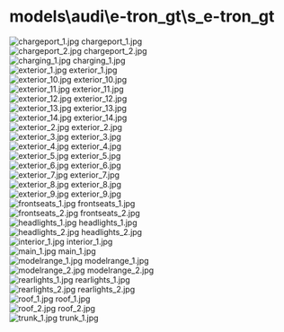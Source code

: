 <h1>models\audi\e-tron_gt\s_e-tron_gt</h1>
<div class="container text-center">
<div class="row">
<div class="col col-lg-2 col-6">
<img src="https://media.evkx.net/multimedia/models/audi/e-tron_gt/s_e-tron_gt/chargeport_1_xst.jpg" class="img-thumbnail" alt="chargeport_1.jpg">
chargeport_1.jpg
</div>
<div class="col col-lg-2 col-6">
<img src="https://media.evkx.net/multimedia/models/audi/e-tron_gt/s_e-tron_gt/chargeport_2_xst.jpg" class="img-thumbnail" alt="chargeport_2.jpg">
chargeport_2.jpg
</div>
<div class="col col-lg-2 col-6">
<img src="https://media.evkx.net/multimedia/models/audi/e-tron_gt/s_e-tron_gt/charging_1_xst.jpg" class="img-thumbnail" alt="charging_1.jpg">
charging_1.jpg
</div>
<div class="col col-lg-2 col-6">
<img src="https://media.evkx.net/multimedia/models/audi/e-tron_gt/s_e-tron_gt/exterior_1_xst.jpg" class="img-thumbnail" alt="exterior_1.jpg">
exterior_1.jpg
</div>
<div class="col col-lg-2 col-6">
<img src="https://media.evkx.net/multimedia/models/audi/e-tron_gt/s_e-tron_gt/exterior_10_xst.jpg" class="img-thumbnail" alt="exterior_10.jpg">
exterior_10.jpg
</div>
<div class="col col-lg-2 col-6">
<img src="https://media.evkx.net/multimedia/models/audi/e-tron_gt/s_e-tron_gt/exterior_11_xst.jpg" class="img-thumbnail" alt="exterior_11.jpg">
exterior_11.jpg
</div>
<div class="col col-lg-2 col-6">
<img src="https://media.evkx.net/multimedia/models/audi/e-tron_gt/s_e-tron_gt/exterior_12_xst.jpg" class="img-thumbnail" alt="exterior_12.jpg">
exterior_12.jpg
</div>
<div class="col col-lg-2 col-6">
<img src="https://media.evkx.net/multimedia/models/audi/e-tron_gt/s_e-tron_gt/exterior_13_xst.jpg" class="img-thumbnail" alt="exterior_13.jpg">
exterior_13.jpg
</div>
<div class="col col-lg-2 col-6">
<img src="https://media.evkx.net/multimedia/models/audi/e-tron_gt/s_e-tron_gt/exterior_14_xst.jpg" class="img-thumbnail" alt="exterior_14.jpg">
exterior_14.jpg
</div>
<div class="col col-lg-2 col-6">
<img src="https://media.evkx.net/multimedia/models/audi/e-tron_gt/s_e-tron_gt/exterior_2_xst.jpg" class="img-thumbnail" alt="exterior_2.jpg">
exterior_2.jpg
</div>
<div class="col col-lg-2 col-6">
<img src="https://media.evkx.net/multimedia/models/audi/e-tron_gt/s_e-tron_gt/exterior_3_xst.jpg" class="img-thumbnail" alt="exterior_3.jpg">
exterior_3.jpg
</div>
<div class="col col-lg-2 col-6">
<img src="https://media.evkx.net/multimedia/models/audi/e-tron_gt/s_e-tron_gt/exterior_4_xst.jpg" class="img-thumbnail" alt="exterior_4.jpg">
exterior_4.jpg
</div>
<div class="col col-lg-2 col-6">
<img src="https://media.evkx.net/multimedia/models/audi/e-tron_gt/s_e-tron_gt/exterior_5_xst.jpg" class="img-thumbnail" alt="exterior_5.jpg">
exterior_5.jpg
</div>
<div class="col col-lg-2 col-6">
<img src="https://media.evkx.net/multimedia/models/audi/e-tron_gt/s_e-tron_gt/exterior_6_xst.jpg" class="img-thumbnail" alt="exterior_6.jpg">
exterior_6.jpg
</div>
<div class="col col-lg-2 col-6">
<img src="https://media.evkx.net/multimedia/models/audi/e-tron_gt/s_e-tron_gt/exterior_7_xst.jpg" class="img-thumbnail" alt="exterior_7.jpg">
exterior_7.jpg
</div>
<div class="col col-lg-2 col-6">
<img src="https://media.evkx.net/multimedia/models/audi/e-tron_gt/s_e-tron_gt/exterior_8_xst.jpg" class="img-thumbnail" alt="exterior_8.jpg">
exterior_8.jpg
</div>
<div class="col col-lg-2 col-6">
<img src="https://media.evkx.net/multimedia/models/audi/e-tron_gt/s_e-tron_gt/exterior_9_xst.jpg" class="img-thumbnail" alt="exterior_9.jpg">
exterior_9.jpg
</div>
<div class="col col-lg-2 col-6">
<img src="https://media.evkx.net/multimedia/models/audi/e-tron_gt/s_e-tron_gt/frontseats_1_xst.jpg" class="img-thumbnail" alt="frontseats_1.jpg">
frontseats_1.jpg
</div>
<div class="col col-lg-2 col-6">
<img src="https://media.evkx.net/multimedia/models/audi/e-tron_gt/s_e-tron_gt/frontseats_2_xst.jpg" class="img-thumbnail" alt="frontseats_2.jpg">
frontseats_2.jpg
</div>
<div class="col col-lg-2 col-6">
<img src="https://media.evkx.net/multimedia/models/audi/e-tron_gt/s_e-tron_gt/headlights_1_xst.jpg" class="img-thumbnail" alt="headlights_1.jpg">
headlights_1.jpg
</div>
<div class="col col-lg-2 col-6">
<img src="https://media.evkx.net/multimedia/models/audi/e-tron_gt/s_e-tron_gt/headlights_2_xst.jpg" class="img-thumbnail" alt="headlights_2.jpg">
headlights_2.jpg
</div>
<div class="col col-lg-2 col-6">
<img src="https://media.evkx.net/multimedia/models/audi/e-tron_gt/s_e-tron_gt/interior_1_xst.jpg" class="img-thumbnail" alt="interior_1.jpg">
interior_1.jpg
</div>
<div class="col col-lg-2 col-6">
<img src="https://media.evkx.net/multimedia/models/audi/e-tron_gt/s_e-tron_gt/main_1_xst.jpg" class="img-thumbnail" alt="main_1.jpg">
main_1.jpg
</div>
<div class="col col-lg-2 col-6">
<img src="https://media.evkx.net/multimedia/models/audi/e-tron_gt/s_e-tron_gt/modelrange_1_xst.jpg" class="img-thumbnail" alt="modelrange_1.jpg">
modelrange_1.jpg
</div>
<div class="col col-lg-2 col-6">
<img src="https://media.evkx.net/multimedia/models/audi/e-tron_gt/s_e-tron_gt/modelrange_2_xst.jpg" class="img-thumbnail" alt="modelrange_2.jpg">
modelrange_2.jpg
</div>
<div class="col col-lg-2 col-6">
<img src="https://media.evkx.net/multimedia/models/audi/e-tron_gt/s_e-tron_gt/rearlights_1_xst.jpg" class="img-thumbnail" alt="rearlights_1.jpg">
rearlights_1.jpg
</div>
<div class="col col-lg-2 col-6">
<img src="https://media.evkx.net/multimedia/models/audi/e-tron_gt/s_e-tron_gt/rearlights_2_xst.jpg" class="img-thumbnail" alt="rearlights_2.jpg">
rearlights_2.jpg
</div>
<div class="col col-lg-2 col-6">
<img src="https://media.evkx.net/multimedia/models/audi/e-tron_gt/s_e-tron_gt/roof_1_xst.jpg" class="img-thumbnail" alt="roof_1.jpg">
roof_1.jpg
</div>
<div class="col col-lg-2 col-6">
<img src="https://media.evkx.net/multimedia/models/audi/e-tron_gt/s_e-tron_gt/roof_2_xst.jpg" class="img-thumbnail" alt="roof_2.jpg">
roof_2.jpg
</div>
<div class="col col-lg-2 col-6">
<img src="https://media.evkx.net/multimedia/models/audi/e-tron_gt/s_e-tron_gt/trunk_1_xst.jpg" class="img-thumbnail" alt="trunk_1.jpg">
trunk_1.jpg
</div>
</div>
</div>
